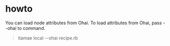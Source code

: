 # howto

You can load node attributes from Ohai. To load attributes from Ohai, pass --ohai to command.

> itamae local --ohai recipe.rb
